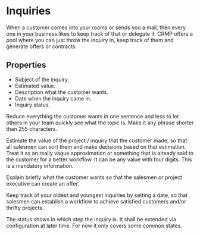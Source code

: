 # Inquiries

When a customer comes into your rooms or sends you a mail,
then every one in your business likes to keep track of that or delegate it.
CRMP offers a pool where you can just throw the inquiry in, keep track of them and generate offers or contracts.


## Properties

- Subject of the inquiry.
- Estimated value.
- Description what the customer wants.
- Date when the inquiry came in.
- Inquiry status.

Reduce everything the customer wants in one sentence and less
to let others in your team quickly see what the topic is.
Make it any phrase shorter than 255 characters.

Estimate the value of the project / inquiry that the customer made,
so that all salesmen can sort them and make decisions based on that estimation.
Treat it as an really vague approximation
or something that is already said to the customer
for a better workflow.
It can be any value with four digits.
This is a mandatory information.

Explain briefly what the customer wants
so that the salesmen or project executive can create an offer.

Keep track of your oldest and youngest inquiries by setting a date,
so that salesmen can establish a workflow to achieve satisfied customers and/or thrifty projects.

The status shows in which step the inquiry is.
It shall be extended via configuration at later time.
For now it only covers some common states.
